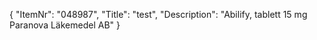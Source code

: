 {
  "ItemNr": "048987",
  "Title": "test",
  "Description": "Abilify, tablett 15 mg Paranova Läkemedel AB"
}